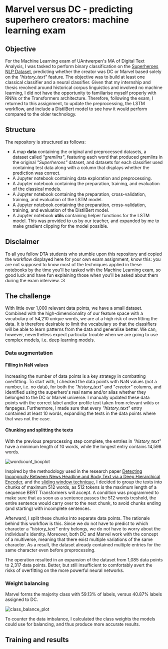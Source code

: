 # Marvel versus DC - predicting superhero creators: machine learning exam
## Objective

For the Machine Learning exam of UAntwerpen's MA of Digital Text Analysis, I was tasked to perform binary classification on the [Superheroes NLP Dataset](https://www.kaggle.com/datasets/jonathanbesomi/superheroes-nlp-dataset/code), predicting whether the creator was DC or Marvel based solely on the _"history_text"_ feature. The objective was to build at least one classical classifier and a neural classifier. Given that my internship and thesis revolved around historical corpus linguistics and involved no machine learning, I did not have the opportunity to familiarise myself properly with RNNs or the Transformers architecture. Therefore, following the exam, I returned to this assignment, to update the preprocessing, the LSTM workflow, and include a DistilBert model to see how it would perform compared to the older technology. 

## Structure
The repository is structured as follows:
* A map **data** containing the original and preprocessed datasets, a dataset called _"gremlins"_, featuring each word that produced gremlins in the original _"Superheroes"_ dataset, and datasets for each classifier used containing test data along with a column that displays whether the prediction was correct.
* A Jupyter notebook containing data exploration and preprocessing.
* A Jupyter notebook containing the preparation, training, and evaluation of the classical models.
* A Jupyter notebook containing the preparation, cross-validation, training, and evaluation of the LSTM model.
* A Jupyter notebook containing the preparation, cross-validation, training, and evaluation of the DistilBert model.
* A Jupyter notebook **utils** containing helper functions for the LSTM model. This was provided to us by our teacher, and expanded by me to make gradient clipping for the model possible.

## Disclaimer
To all you fellow DTA students who stumble upon this repository and copied the workflow displayed here for your own exam assignment, know this: you are not supposed to know most of the techniques applied in these notebooks by the time you'll be tasked with the Machine Learning exam, so good luck and have fun explaining those when you'll be asked about them during the exam interview. :3

## The challenge
With little over 1,000 relevant data points, we have a small dataset. Combined with the high-dimensionality of our feature space with a vocabulary of 54,210 unique words, we are at a high risk of overfitting the data. It is therefore desirable to limit the vocabulary so that the classifiers will be able to learn patterns from the data and generalise better. We can, however, nevertheless expect particular trouble when we are going to use complex models, i.e. deep learning models.

### Data augmentation
#### Filling in NaN values
Increasing the number of data points is a key strategy in combatting overfitting. To start with, I checked the data points with NaN values (not a number, i.e. no data), for both the _"history_text"_ and "_creator"_ columns, and identified using the superhero's real name and/or alias whether they belonged to the DC or Marvel universe. I manually updated these data points with the correct label and/or profile text taken from relevant wikis or fanpages. Furthermore, I made sure that every _"history_text"_ entry contained at least 10 words, expanding the texts in the data points where that was not the case.

#### Chunking and splitting the texts
With the previous preprocessing step complete, the entries in _"history_text"_ have a minimum length of 10 words, while the longest entry contains 14,598 words.

![wordcount_boxplot](https://github.com/jeroenvansweeveldt/Predicting_superhero_creators-machine_learning_exam_2023/assets/98675155/3cba0347-681a-4a0f-bf24-9eca25bc16d6)

Inspired by the methodology used in the research paper [Detecting Incongruity Between News Headline and Body Text via a Deep Hierarchical Encoder](https://arxiv.org/abs/1811.07066), and the [sliding window technique](https://www.geeksforgeeks.org/window-sliding-technique/), I decided to group the texts into chunks of maximum 512 words, as 512 tokens is the maximum length of a sequence BERT Transformers will accept. A condition was programmed to make sure that as soon as a sentence passes the 512 words treshold, the entire sentence would carry over to the next chunk, to avoid chunks ending (and starting) with incomplete sentences.

Afterward, I split these chunks into separate data points. The rationale behind this workflow is this. Since we do not have to predict to which character a _"history_text"_ entry belongs, we do not have to worry about the individual's identity. Moreover, both DC and Marvel work with the concept of a multiverse, meaning that there exist multiple variations of the same character. As a result, the dataset already contained multiple entries for the same character even before preprocessing.

The operation resulted in an expansion of the dataset from 1,085 data points to 2,317 data points. Better, but still insufficient to comfortably avert the risks of overfitting on the more powerful neural networks.

### Weight balancing
Marvel forms the majority class with 59.13% of labels, versus 40.87% labels assigned to DC.

![class_balance_plot](https://github.com/jeroenvansweeveldt/Predicting_superhero_creators-machine_learning_exam_2023/assets/98675155/77e2f81d-c63d-4b6f-b9ef-fbb74656aa9d)

To counter the data imbalance, I calculated the class weights the models could use for balancing, and thus produce more accurate results.

## Training and results
